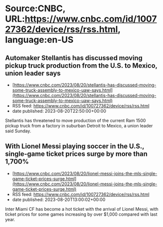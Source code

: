 # Source:CNBC, URL:https://www.cnbc.com/id/100727362/device/rss/rss.html, language:en-US

## Automaker Stellantis has discussed moving pickup truck production from the U.S. to Mexico, union leader says
 - [https://www.cnbc.com/2023/08/20/stellantis-has-discussed-moving-some-truck-assembly-to-mexico-uaw-says.html](https://www.cnbc.com/2023/08/20/stellantis-has-discussed-moving-some-truck-assembly-to-mexico-uaw-says.html)
 - RSS feed: https://www.cnbc.com/id/100727362/device/rss/rss.html
 - date published: 2023-08-20T22:50:00+00:00

Stellantis has threatened to move production of the current Ram 1500 pickup truck from a factory in suburban Detroit to Mexico, a union leader said Sunday.

## With Lionel Messi playing soccer in the U.S., single-game ticket prices surge by more than 1,700%
 - [https://www.cnbc.com/2023/08/20/lionel-messi-joins-the-mls-single-game-ticket-prices-surge.html](https://www.cnbc.com/2023/08/20/lionel-messi-joins-the-mls-single-game-ticket-prices-surge.html)
 - RSS feed: https://www.cnbc.com/id/100727362/device/rss/rss.html
 - date published: 2023-08-20T13:00:02+00:00

Inter Miami CF has become a hot ticket with the arrival of Lionel Messi, with ticket prices for some games increasing by over $1,000 compared with last year.

